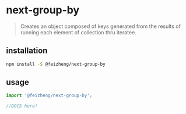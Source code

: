 # next-group-by
> Creates an object composed of keys generated from the results of running each element of collection thru iteratee.

## installation
```bash
npm install -S @feizheng/next-group-by
```

## usage
```js
import '@feizheng/next-group-by';

//DOCS here!
```
